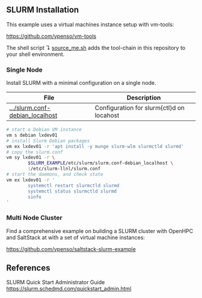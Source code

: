 ## SLURM Installation

This example uses a virtual machines instance setup with vm-tools:

https://github.com/vpenso/vm-tools

The shell script ↴ [source_me.sh][0] adds the tool-chain in this repository to 
your shell environment.

### Single Node

Install SLURM with a minimal configuration on a single node.

File                                 | Description
-------------------------------------|----------------------------------
[.../slurm.conf-debian_localhost][1] | Configuration for slurm{ctl}d on locahost 

```bash
# start a Debian VM instance
vm s debian lxdev01
# install Slurm Debian packages
vm ex lxdev01 -r 'apt install -y munge slurm-wlm slurmctld slurmd'
# copy the slurm.conf
vm sy lxdev01 -r \
        $SLURM_EXAMPLE/etc/slurm/slurm.conf-debian_localhost \
        :/etc/slurm-llnl/slurm.conf
# start the daemons, and check state
vm ex lxdev01 -r '
        systemctl restart slurmctld slurmd
        systemctl status slurmctld slurmd
        sinfo
'
```

### Multi Node Cluster

Find a comprehensive example on building a SLURM cluster with OpenHPC and
SaltStack at with a set of virtual machine instances:

https://github.com/vpenso/saltstack-slurm-example


## References

SLURM Quick Start Administrator Guide  
https://slurm.schedmd.com/quickstart_admin.html


[0]: source_me.sh
[1]: etc/slurm/slurm.conf-debian_localhost
[2]: docs/slurm_daemons.md
